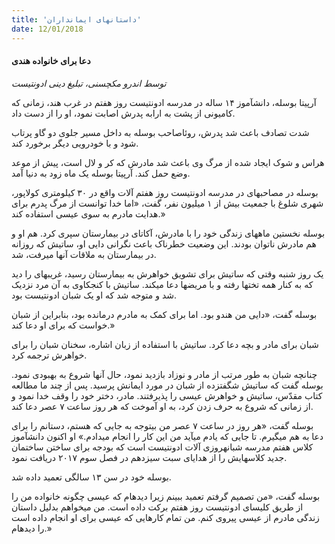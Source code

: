 ```yaml
---
title: 'داستانهای ایمانداران'
date: 12/01/2018
---
```


#### دعا برای خانواده هندی

_توسط اندرو مکچسنی، تبلیغ دینی ادونتیست_

آرپیتا بوسله، دانشآموز ۱۴ ساله در مدرسه ادونتیست روز هفتم در غرب هند، زمانی که کامیونی از پشت به ارابه پدرش اصابت نمود، او را از دست داد.

شدت تصادف باعث شد پدرش، روئاصاحب بوسله به داخل مسیر جلوی دو گاو پرتاب شود و با خودرویی دیگر برخورد کند.

هراس و شوک ایجاد شده از مرگ وی باعث شد مادرش که کر و لال است، پیش از موعد وضع حمل کند. آرپیتا بوسله یک ماه زود به دنیا آمد.

بوسله در مصاحبهای در مدرسه ادونتیست روز هفتم آلات واقع در ۳۰ کیلومتری کولاپور، شهری شلوغ با جمعیت بیش از ۱ میلیون نفر، گفت، «اما خدا توانست از مرگ پدرم برای هدایت مادرم به سوی عیسی استفاده کند.»

بوسله نخستین ماههای زندگی خود را با مادرش، آکاتای در بیمارستان سپری کرد. هم او و هم مادرش ناتوان بودند. این وضعیت خطرناک باعث نگرانی دایی او، ساتیش که روزانه در بیمارستان به ملاقات آنها میرفت، شد.

یک روز شنبه وقتی که ساتیش برای تشویق خواهرش به بیمارستان رسید، غریبهای را دید که به کنار همه تختها رفته و با مریضها دعا میکند. ساتیش با کنجکاوی به آن مرد نزدیک شد و متوجه شد که او یک شبان ادونتیست بود.

بوسله گفت، «دایی من هندو بود. اما برای کمک به مادرم درمانده بود، بنابراین از شبان خواست که برای او دعا کند.»

شبان برای مادر و بچه دعا کرد. ساتیش با استفاده از زبان اشاره، سخنان شبان را برای خواهرش ترجمه کرد.

چنانچه شبان به طور مرتب از مادر و نوزاد بازدید نمود، حال آنها شروع به بهبودی نمود. بوسله گفت که ساتیش شگفتزده از شبان در مورد ایمانش پرسید. پس از چند ما مطالعه کتاب مقدّس، ساتیش و خواهرش عیسی را پذیرفتند. مادر، دختر خود را وقف خدا نمود و از زمانی که شروع به حرف زدن کرد، به او آموخت که هر روز ساعت ۷ عصر دعا کند.

بوسله گفت، «هر روز در ساعت ۷ عصر من بیتوجه به جایی که هستم، دستانم را برای دعا به هم میگیرم. تا جایی که یادم میآید من این کار را انجام میدادم.» او اکنون دانشآموز کلاس هفتم مدرسه شبانهروزی آلات ادونتیست است که بودجه برای ساختن ساختمان جدید کلاسهایش را از هدایای سبت سیزدهم در فصل سوم ۲۰۱۷ دریافت نمود.

بوسله خود در سن ۱۳ سالگی تعمید داده شد.

بوسله گفت، «من تصمیم گرفتم تعمید ببینم زیرا دیدهام که عیسی چگونه خانواده من را از طریق کلیسای ادونتیست روز هفتم برکت داده است. من میخواهم بدلیل داستان زندگی مادرم از عیسی پیروی کنم. من تمام کارهایی که عیسی برای او انجام داده است را دیدهام.»